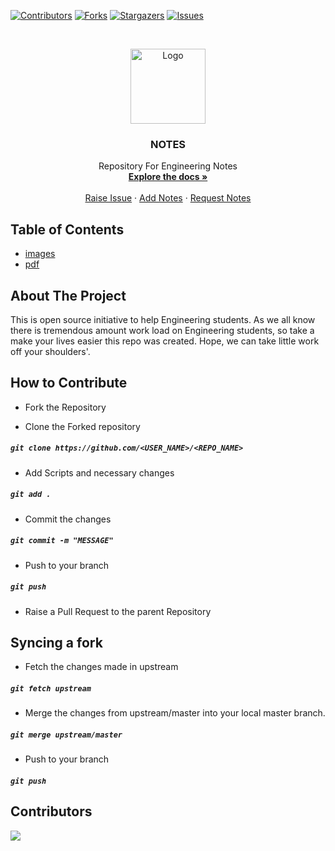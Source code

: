 [![Contributors][contributors-shield]][contributors-url]
[![Forks][forks-shield]][forks-url]
[![Stargazers][stars-shield]][stars-url]
[![Issues][issues-shield]][issues-url]

<!-- PROJECT LOGO -->
<br />
<p align="center">
  <a href="https://github.com/tewarig/section-f">
    <img src="https://cdn2.iconfinder.com/data/icons/office-and-business-round-set-1/64/27-512.png" alt="Logo" width="120" height="120">
  </a>

  <h3 align="center">NOTES</h3>

  <p align="center">
    Repository For Engineering Notes
    <br />
    <a href="https://github.com/tewarig/section-f"><strong>Explore the docs »</strong></a>
    <br />
    <br />
    <a href="https://github.com/tewarig/section-f/issues">Raise Issue</a>
    ·
    <a href="https://github.com/tewarig/section-f/pulls">Add Notes</a>
    ·
    <a href="https://github.com/tewarig/section-f/issues">Request Notes</a>
  </p>
</p>

<!-- TABLE OF CONTENTS -->

## Table of Contents

- [images](https://github.com/tewarig/section-f/tree/master/images)
- [pdf](https://github.com/tewarig/section-f/tree/master/pdf)

<!-- ABOUT THE PROJECT -->

## About The Project

This is open source initiative to help Engineering students. As we all know there is tremendous amount work load on Engineering students, so take a make your lives easier this repo was created. Hope, we can take little work off your shoulders'.

## How to Contribute

- Fork the Repository

- Clone the Forked repository

##### `git clone https://github.com/<USER_NAME>/<REPO_NAME>`

- Add Scripts and necessary changes

##### `git add .`

- Commit the changes

##### `git commit -m "MESSAGE"`

- Push to your branch

##### `git push`

- Raise a Pull Request to the parent Repository

## Syncing a fork

- Fetch the changes made in upstream

##### `git fetch upstream`

- Merge the changes from upstream/master into your local master branch.

##### `git merge upstream/master`

- Push to your branch

##### `git push`

## Contributors

[![](https://opencollective.com/html-react-parser/contributors.svg?width=890&button=false)](https://github.com/tewarig/Engineering-notes/graphs/contributors)

[contributors-shield]: https://img.shields.io/github/contributors/tewarig/section-f?color=orange
[contributors-url]: https://github.com/tewarig/section-f/graphs/contributors
[forks-shield]: https://img.shields.io/github/forks/tewarig/section-f?color=blue&style=flat-square
[forks-url]: https://github.com/tewarig/section-f/network/members
[stars-shield]: https://img.shields.io/github/stars/tewarig/section-f?color=brightgreen&style=flat-square
[stars-url]: https://github.com/tewarig/section-f/stargazers
[issues-shield]: https://img.shields.io/github/issues/tewarig/section-f?style=flat-square
[issues-url]: https://github.com/tewarig/section-f/issues
